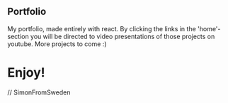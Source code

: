 ## Portfolio
My portfolio, made entirely with react. By clicking the links in the 'home'-section you will be directed to video presentations of those projects on youtube. More projects to come :)

# Enjoy!
// SimonFromSweden
